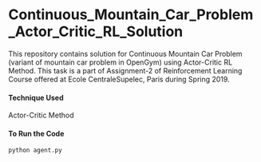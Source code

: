# Continuous_Mountain_Car_Problem_Actor_Critic_RL_Solution
This repository contains solution for Continuous Mountain Car Problem (variant of mountain car problem in OpenGym) using Actor-Critic RL Method. This task is a part of Assignment-2 of Reinforcement Learning Course offered at Ecole CentraleSupelec, Paris during Spring 2019. 

#### Technique Used
Actor-Critic Method

#### To Run the Code
```
python agent.py
```
